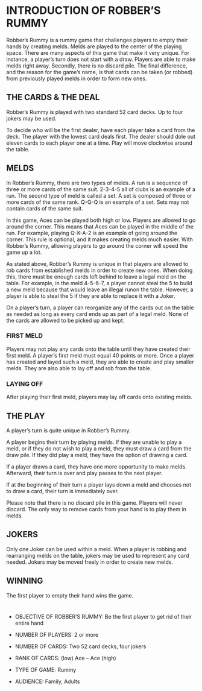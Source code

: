 # INTRODUCTION OF ROBBER’S RUMMY
Robber’s Rummy is a rummy game that challenges players to empty their hands by creating melds.  Melds are played to the center of the playing space.  There are many aspects of this game that make it very unique.  For instance, a player’s turn does not start with a draw.  Players are able to make melds right away.  Secondly, there is no discard pile.  The final difference, and the reason for the game’s name, is that cards can be taken (or robbed) from previously played melds in order to form new ones.

## THE CARDS & THE DEAL
Robber’s Rummy is played with two standard 52 card decks.  Up to four jokers may be used.   

To decide who will be the first dealer, have each player take a card from the deck.  The player with the lowest card deals first.  The dealer should dole out eleven cards to each player one at a time.  Play will move clockwise around the table. 

## MELDS
In Robber’s Rummy, there are two types of melds. A run is a sequence of three or more cards of the same suit.  2-3-4-5 all of clubs is an example of a run.  The second type of meld is called a set.  A set is composed of three or more cards of the same rank.  Q-Q-Q is an example of a set.  Sets may not contain cards of the same suit.

In this game, Aces can be played both high or low.  Players are allowed to go around the corner.  This means that Aces can be played in the middle of the run.  For example, playing Q-K-A-2 is an example of going around the corner.  This rule is optional, and it makes creating melds much easier.  With Robber’s Rummy, allowing players to go around the corner will speed the game up a lot.

As stated above, Robber’s Rummy is unique in that players are allowed to rob cards from established melds in order to create new ones.  When doing this, there must be enough cards left behind to leave a legal meld on the table.  For example, in the meld 4-5-6-7, a player cannot steal the 5 to build a new meld because that would leave an illegal runon the table.  However, a player is able to steal the 5 if they are able to replace it with a Joker.

On a player’s turn, a player can reorganize any of the cards out on the table as needed as long as every card ends up as part of a legal meld.  None of the cards are allowed to be picked up and kept. 

### FIRST MELD

Players may not play any cards onto the table until they have created their first meld.  A player’s first meld must equal 40 points or more.  Once a player has created and layed such a meld, they are able to create and play smaller melds. They are also able to lay off and rob from the table.

### LAYING OFF

After playing their first meld, players may lay off cards onto existing melds. 

## THE PLAY
A player’s turn is quite unique in Robber’s Rummy.

A player begins their turn by playing melds.  If they are unable to play a meld, or if they do not wish to play a meld, they must draw a card from the draw pile.  If they did play a meld, they have the option of drawing a card. 

If a player draws a card, they have one more opportunity to make melds.  Afterward, their turn is over and play passes to the next player. 

If at the beginning of their turn a player lays down a meld and chooses not to draw a card, their turn is immediately over.

Please note that there is no discard pile in this game.  Players will never discard.  The only way to remove cards from your hand is to play them in melds.

## JOKERS
Only one Joker can be used within a meld.  When a player is robbing and rearranging melds on the table, jokers may be used to represent any card needed.  Jokers may be moved freely in order to create new melds.

## WINNING
The first player to empty their hand wins the game.
#
- OBJECTIVE OF ROBBER’S RUMMY: Be the first player to get rid of their entire hand

- NUMBER OF PLAYERS: 2 or more

- NUMBER OF CARDS: Two 52 card decks, four jokers

- RANK OF CARDS: (low) Ace – Ace (high)

- TYPE OF GAME: Rummy

- AUDIENCE: Family, Adults